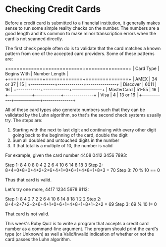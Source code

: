 # Checking Credit Cards

Before a credit card is submitted to a financial institution, it generally makes sense to run some simple reality checks on the number. The numbers are a good length and it's common to make minor transcription errors when the card is not scanned directly.

The first check people often do is to validate that the card matches a known pattern from one of the accepted card providers. Some of these patterns are:

+============+=============+===============+
| Card Type  | Begins With | Number Length |
+============+=============+===============+
| AMEX       | 34 or 37    | 15            |
+------------+-------------+---------------+
| Discover   | 6011        | 16            |
+------------+-------------+---------------+
| MasterCard | 51-55       | 16            |
+------------+-------------+---------------+
| Visa       | 4           | 13 or 16      |
+------------+-------------+---------------+

All of these card types also generate numbers such that they can be validated by the Luhn algorithm, so that's the second check systems usually try. The steps are:

1. Starting with the next to last digit and continuing with every other
   digit going back to the beginning of the card, double the digit
2. Sum all doubled and untouched digits in the number
3. If that total is a multiple of 10, the number is valid

For example, given the card number 4408 0412 3456 7893:

Step 1:  8 4 0 8 0 4 2 2 6 4 10 6 14 8 18 3
Step 2:  8+4+0+8+0+4+2+2+6+4+1+0+6+1+4+8+1+8+3 = 70
Step 3:  70 % 10 == 0

Thus that card is valid.

Let's try one more, 4417 1234 5678 9112:

Step 1:  8 4 2 7 2 2 6 4 10 6 14 8 18 1 2 2
Step 2:  8+4+2+7+2+2+6+4+1+0+6+1+4+8+1+8+1+2+2 = 69
Step 3:  69 % 10 != 0

That card is not valid.

This week's Ruby Quiz is to write a program that accepts a credit card number as a command-line argument. The program should print the card's type (or Unknown) as well a Valid/Invalid indication of whether or not the card passes the Luhn algorithm.

